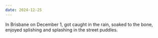 ```yaml
---
date: 2024-12-25
---
```


In Brisbane on December 1, got caught in the rain, soaked to the bone, enjoyed splishing and splashing in the street puddles.
